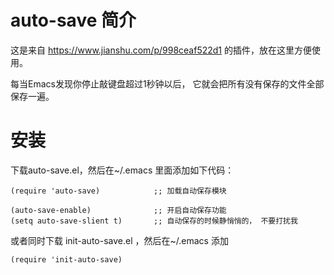 # auto-save 简介
这是来自 https://www.jianshu.com/p/998ceaf522d1 的插件，放在这里方便使用。

每当Emacs发现你停止敲键盘超过1秒钟以后， 它就会把所有没有保存的文件全部保存一遍。
# 安装
下载auto-save.el，然后在~/.emacs 里面添加如下代码：
```
(require 'auto-save)            ;; 加载自动保存模块

(auto-save-enable)              ;; 开启自动保存功能
(setq auto-save-slient t)       ;; 自动保存的时候静悄悄的， 不要打扰我
```
或者同时下载 init-auto-save.el ，然后在~/.emacs 添加
```
(require 'init-auto-save)
```
